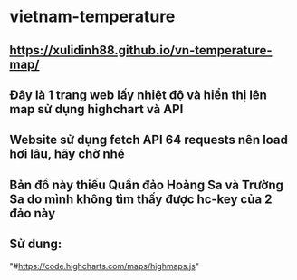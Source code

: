 # vietnam-temperature 
## https://xulidinh88.github.io/vn-temperature-map/

## Đây là 1 trang web lấy nhiệt độ và hiển thị lên map sử dụng highchart và API
## Website sử dụng fetch API 64 requests nên load hơi lâu, hãy chờ nhé
## Bản đồ này thiếu Quần đảo Hoàng Sa và Trường Sa do mình không tìm thấy được hc-key của 2 đảo này

## Sử dung: 
"#https://code.highcharts.com/maps/highmaps.js"
